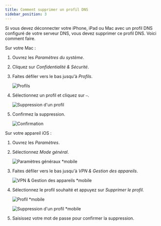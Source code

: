 ```yaml
---
title: Comment supprimer un profil DNS
sidebar_position: 3
---
```


Si vous devez déconnecter votre iPhone, iPad ou Mac avec un profil DNS configuré de votre serveur DNS, vous devez supprimer ce profil DNS. Voici comment faire.

Sur votre Mac :

1. Ouvrez les *Paramètres du système*.

1. Cliquez sur *Confidentialité & Sécurité*.

1. Faites défiler vers le bas jusqu'à *Profils*.

    ![Profils](https://cdn.adtidy.org/content/kb/dns/private/solving_problems/deleting-dns-profile/profiles.png)

1. Sélectionnez un profil et cliquez sur `–`.

    ![Suppression d'un profil](https://cdn.adtidy.org/content/kb/dns/private/solving_problems/deleting-dns-profile/delete.png)

1. Confirmez la suppression.

    ![Confirmation](https://cdn.adtidy.org/content/kb/dns/private/solving_problems/deleting-dns-profile/confirm.png)

Sur votre appareil iOS :

1. Ouvrez les *Paramètres*.

1. Sélectionnez *Mode général*.

    ![Paramètres généraux *mobile](https://cdn.adtidy.org/content/kb/dns/private/solving_problems/deleting-dns-profile/general.jpeg)

1. Faites défiler vers le bas jusqu'à *VPN & Gestion des appareils*.

    ![VPN & Gestion des appareils *mobile](https://cdn.adtidy.org/content/kb/dns/private/solving_problems/deleting-dns-profile/vpn.jpeg)

1. Sélectionnez le profil souhaité et appuyez sur *Supprimer le profil*.

    ![Profil *mobile](https://cdn.adtidy.org/content/kb/dns/private/solving_problems/deleting-dns-profile/profile.jpeg)

    ![Suppression d'un profil *mobile](https://cdn.adtidy.org/content/kb/dns/private/solving_problems/deleting-dns-profile/remove.jpeg)

1. Saisissez votre mot de passe pour confirmer la suppression.
